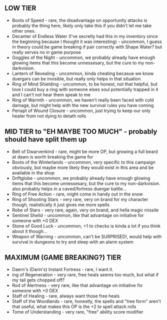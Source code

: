 ## LOW TIER

- Boots of Speed - rare, the disadvantage on opportunity attacks is probably the thing here, likely only take this if you didn't let me take other ones.
- Decanter of Endless Water (I've secretly had this in my inventory since the beginning because I thought it was interesting) - uncommon, I guess in theory could be game breaking if pair correctly with Shape Water? but really serves no in game purpose
- Goggles of the Night - uncommon, we probably already have enough glowing items that this become unnessesary, but the cure to my non-darkvision.
- Lantern of Revealing - uncommon, kinda cheating becasue we know duergars can be invisible, but really only helps in that situation
- Ring of Mind Shielding - uncommon, to be honest, not that helpful, but love I could buy a ring with someone elses soul potentially trapped in it and I can't not hear them speak to me
- Ring of Warmth - uncommon, we haven't really been faced with cold damage, but might help with the new survival rules you have coming
- Periapt of Wound Closure - uncommon, just trying to keep our only healer from not dying to detath rolls

## MID TIER to "EH MAYBE TOO MUCH" - probably should have split them up
- Belt of Dwarvenkind - rare, might be more OP, but growing a full beard at dawn is worth breaking the game for
- Boots of the Winterlands - uncommon, very specific to this campaign obviously, but maybe more likely they would exist in this area and be available in the shop
- Driftglobe - uncommon, we probably already have enough glowing items that this become unnessesary, but the cure to my non-darkvision. also probably helps in a caved/fortress duergar battle...
- Ring of Free Action - rare, might come in handy out in the snow
- Ring of Shooting Stars - very rare, very on brand for my character though, realistically it just gives me more spells
- Robe of Stars - very rare, again, very on brand, and hella magic missile
- Sentinel Sheild - uncommon, like that advantage on initiative for someone with +0 DEX
- Stone of Good Luck - uncommon, +1 to checks is kinda a lot if you think about it though...
- Weapon of Warning - uncommon, can't be SURPRISED!, would help with survival in dungeons to try and sleep with an alarm system

## MAXIMUM (GAME BREAKING?) TIER
- Daern's (Darin's) Instant Fortress - rare, I want it.
- ing of Regeneration - very rare, free heals seems too much, but what if my tail gets chopped off?
- Rod of Alertness - very rare, like that advantage on initiative for someone with +0 DEX
- Staff of Healing - rare, always want those free heals
- Staff of the Woodlands - rare, honestly, the spells and "tree form" aren't that useful, what makes this OP is the +2 to spell attack rolls
- Tome of Understanding - very rare, "free" ability score modifier